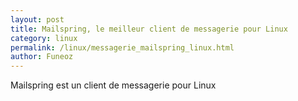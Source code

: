 ```yaml
---
layout: post
title: Mailspring, le meilleur client de messagerie pour Linux
category: linux
permalink: /linux/messagerie_mailspring_linux.html
author: Funeoz
---
```


Mailspring est un client de messagerie pour Linux 
